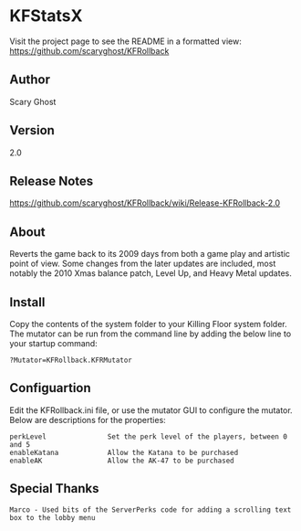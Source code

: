 KFStatsX
========
Visit the project page to see the README in a formatted view:  
https://github.com/scaryghost/KFRollback

## Author
Scary Ghost

## Version
2.0

## Release Notes
https://github.com/scaryghost/KFRollback/wiki/Release-KFRollback-2.0

## About
Reverts the game back to its 2009 days from both a game play and artistic point of view.  Some changes from the later 
updates are included, most notably the 2010 Xmas balance patch, Level Up, and Heavy Metal updates.

## Install
Copy the contents of the system folder to your Killing Floor system folder.  The mutator can be run from the command line 
by adding the below line to your startup command:

    ?Mutator=KFRollback.KFRMutator

## Configuartion
Edit the KFRollback.ini file, or use the mutator GUI to configure the mutator.  Below are descriptions for the properties:

    perkLevel               Set the perk level of the players, between 0 and 5
    enableKatana            Allow the Katana to be purchased
    enableAK                Allow the AK-47 to be purchased
    
## Special Thanks
    Marco - Used bits of the ServerPerks code for adding a scrolling text box to the lobby menu
